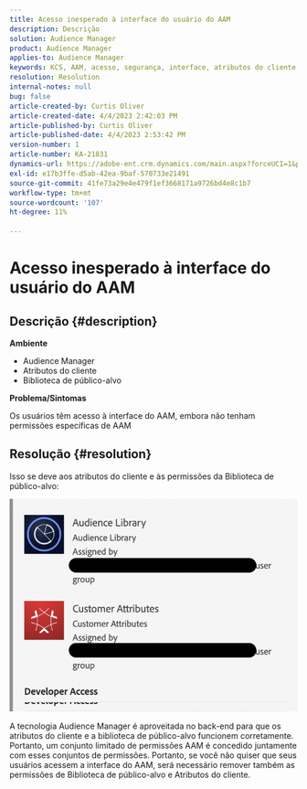 ```yaml
---
title: Acesso inesperado à interface do usuário do AAM
description: Descrição
solution: Audience Manager
product: Audience Manager
applies-to: Audience Manager
keywords: KCS, AAM, acesso, segurança, interface, atributos do cliente, biblioteca de público-alvo
resolution: Resolution
internal-notes: null
bug: false
article-created-by: Curtis Oliver
article-created-date: 4/4/2023 2:42:03 PM
article-published-by: Curtis Oliver
article-published-date: 4/4/2023 2:53:42 PM
version-number: 1
article-number: KA-21831
dynamics-url: https://adobe-ent.crm.dynamics.com/main.aspx?forceUCI=1&pagetype=entityrecord&etn=knowledgearticle&id=e9c726db-f6d2-ed11-a7c7-6045bd006b25
exl-id: e17b3ffe-d5ab-42ea-9baf-570733e21491
source-git-commit: 41fe73a29e4e479f1ef3668171a9726bd4e8c1b7
workflow-type: tm+mt
source-wordcount: '107'
ht-degree: 11%

---
```


# Acesso inesperado à interface do usuário do AAM

## Descrição {#description}


<b>Ambiente</b>

- Audience Manager
- Atributos do cliente
- Biblioteca de público-alvo


<b>Problema/Sintomas</b>



Os usuários têm acesso à interface do AAM, embora não tenham permissões específicas de AAM


## Resolução {#resolution}


Isso se deve aos atributos do cliente e às permissões da Biblioteca de público-alvo:

![](assets/0f984131-f8d2-ed11-a7c7-6045bd006b25.png)



A tecnologia Audience Manager é aproveitada no back-end para que os atributos do cliente e a biblioteca de público-alvo funcionem corretamente. Portanto, um conjunto limitado de permissões AAM é concedido juntamente com esses conjuntos de permissões. Portanto, se você não quiser que seus usuários acessem a interface do AAM, será necessário remover também as permissões de Biblioteca de público-alvo e Atributos do cliente.
